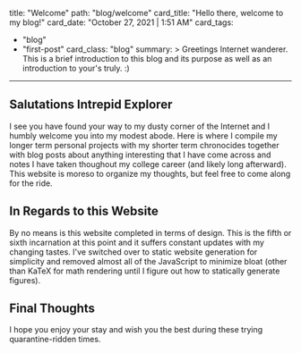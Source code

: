 title: "Welcome"
path: "blog/welcome"
card_title: "Hello there, welcome to my blog!"
card_date: "October 27, 2021 | 1:51 AM"
card_tags:
- "blog"
- "first-post"
card_class: "blog"
summary: >
  Greetings Internet wanderer. This is a brief introduction to this blog and its
  purpose as well as an introduction to your's truly. :)

---

## Salutations Intrepid Explorer

I see you have found your way to my dusty corner of the Internet and I humbly
welcome you into my modest abode. Here is where I compile my longer term
personal projects with my shorter term chronocides together with blog posts
about anything interesting that I have come across and notes I have taken
thoughout my college career (and likely long afterward). This website is moreso
to organize my thoughts, but feel free to come along for the ride.

## In Regards to this Website

By no means is this website completed in terms of design. This is the fifth or
sixth incarnation at this point and it suffers constant updates with my changing
tastes. I've switched over to static website generation for simplicity and
removed almost all of the JavaScript to minimize bloat (other than KaTeX for
math rendering until I figure out how to statically generate figures).

## Final Thoughts

I hope you enjoy your stay and wish you the best during these trying
quarantine-ridden times.
